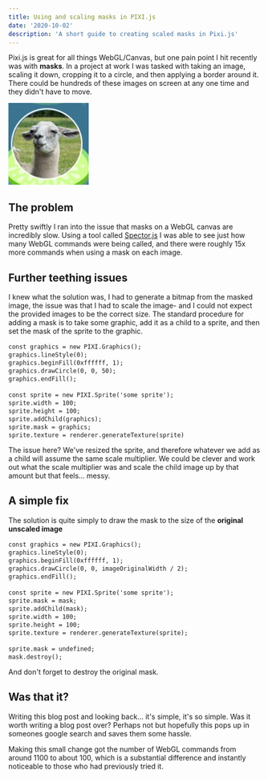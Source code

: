 ```yaml
---
title: Using and scaling masks in PIXI.js
date: '2020-10-02'
description: 'A short guide to creating scaled masks in Pixi.js'
---
```


Pixi.js is great for all things WebGL/Canvas, but one pain point I hit recently was with **masks**. In a project at work I was tasked with taking an image, scaling it down, cropping it to a circle, and then applying a border around it. There could be hundreds of these images on screen at any one time and they didn't have to move.

![The original brief](./brief.png)

## The problem

Pretty swiftly I ran into the issue that masks on a WebGL canvas are incredibly slow. Using a tool called [Spector.js](https://spector.babylonjs.com/) I was able to see just how many WebGL commands were being called, and there were roughly 15x more commands when using a mask on each image.

## Further teething issues

I knew what the solution was, I had to generate a bitmap from the masked image, the issue was that I had to scale the image- and I could not expect the provided images to be the correct size.
The standard procedure for adding a mask is to take some graphic, add it as a child to a sprite, and then set the mask of the sprite to the graphic.

    const graphics = new PIXI.Graphics();
    graphics.lineStyle(0);
    graphics.beginFill(0xffffff, 1);
    graphics.drawCircle(0, 0, 50);
    graphics.endFill();

    const sprite = new PIXI.Sprite('some sprite');
    sprite.width = 100;
    sprite.height = 100;
    sprite.addChild(graphics);
    sprite.mask = graphics;
    sprite.texture = renderer.generateTexture(sprite)

The issue here? We've resized the sprite, and therefore whatever we add as a child will assume the same scale multiplier. We could be clever and work out what the scale multiplier was and scale the child image up by that amount but that feels... messy.

## A simple fix

The solution is quite simply to draw the mask to the size of the **original unscaled image**

    const graphics = new PIXI.Graphics();
    graphics.lineStyle(0);
    graphics.beginFill(0xffffff, 1);
    graphics.drawCircle(0, 0, imageOriginalWidth / 2);
    graphics.endFill();

    const sprite = new PIXI.Sprite('some sprite');
    sprite.mask = mask;
    sprite.addChild(mask);
    sprite.width = 100;
    sprite.height = 100;
    sprite.texture = renderer.generateTexture(sprite);

    sprite.mask = undefined;
    mask.destroy();

And don't forget to destroy the original mask.

## Was that it?

Writing this blog post and looking back... it's simple, it's so simple. Was it worth writing a blog post over? Perhaps not but hopefully this pops up in someones google search and saves them some hassle.

Making this small change got the number of WebGL commands from around 1100 to about 100, which is a substantial difference and instantly noticeable to those who had previously tried it.
